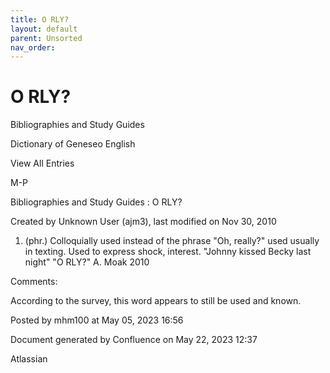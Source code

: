 ```yaml
---
title: O RLY?
layout: default
parent: Unsorted
nav_order:
---
```


# O RLY?

Bibliographies and Study Guides

Dictionary of Geneseo English

View All Entries

M-P

Bibliographies and Study Guides : O RLY?

Created by  Unknown User (ajm3), last modified on Nov 30, 2010

1. (phr.) Colloquially used instead of the phrase &quot;Oh, really?&quot; used usually in texting. Used to express shock, interest. &quot;Johnny kissed Becky last night&quot; &quot;O RLY?&quot; A. Moak 2010

Comments:

According to the survey, this word appears to still be used and known. 

Posted by mhm100 at May 05, 2023 16:56

Document generated by Confluence on May 22, 2023 12:37

Atlassian
